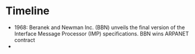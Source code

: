 # Timeline

-  1968: Beranek and Newman Inc. (BBN) unveils the final version of the Interface Message Processor (IMP) specifications. BBN wins ARPANET contract
  - 
